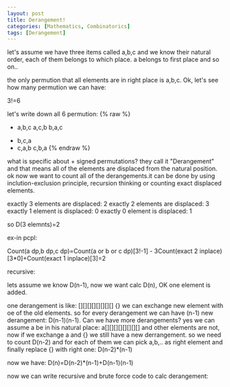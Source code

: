 ```yaml
---
layout: post
title: Derangement!
categories: [Mathematics, Combinatorics]
tags: [Derangement]  
---
```


let's assume we have three items called a,b,c and we know their natural order, each of them belongs to which place. a belongs to first place and so on..  

the only permution that all elements are in right place is a,b,c. Ok, let's see how many permution we can have:

3!=6 

let's write down all 6 permution:
{% raw %}
* a,b,c
  a,c,b
  b,a,c
+ b,c,a
+ c,a,b
  c,b,a
{% endraw %}

what is specific about + signed permutations? they call it "Derangement" and that means all of the elements are displaced from the natural position.
ok now we want to count all of the derangements.it can be done by using inclution-exclusion principle, recursion thinking or counting exact displaced elements.

exactly 3 elements are displaced: 2
exactly 2 elements are displaced: 3
exactly 1 element is displaced: 0
exactly 0 element is displaced: 1

so D(3 elemnts)=2

ex-in pcpl:

Count(a dp,b dp,c dp)=Count(a or b or c dp)[3!-1] - 3Count(exact 2 inplace)[3*0]+Count(exact 1 inplace)[3]=2


recursive:

lets assume we know D(n-1), now we want calc D(n), OK one element is added.

one derangement is like: [][][][][][][][] {} we can exchange new element with oe of the old elements. so for every derangement we can have (n-1) new derangement: D(n-1)(n-1). 
Can we have more derangements? yes we can assume a be in his natural place: a[][][][][][][][] and other elements are not, now if we exchange a and {} we still have a new derrangement. so we need to count D(n-2) and for each of them we can pick a,b,.. as right element and finally replace {} with right one: D(n-2)*(n-1) 

now we have: D(n)=D(n-2)*(n-1)+D(n-1)(n-1)



now we can write recursive and brute force code to calc derangement:



